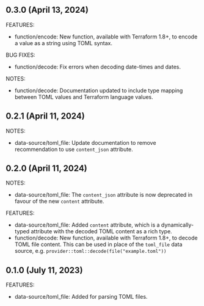 ## 0.3.0 (April 13, 2024)

FEATURES:

* function/encode: New function, available with Terraform 1.8+, to encode a value as a string using TOML syntax.

BUG FIXES:

* function/decode: Fix errors when decoding date-times and dates.

NOTES:

* function/decode: Documentation updated to include type mapping between TOML values and Terraform language values.

## 0.2.1 (April 11, 2024)

NOTES:

* data-source/toml_file: Update documentation to remove recommendation to use `content_json` attribute.


## 0.2.0 (April 11, 2024)

NOTES:

* data-source/toml_file: The `content_json` attribute is now deprecated in favour of the new `content` attribute.

FEATURES:

* data-source/toml_file: Added `content` attribute, which is a dynamically-typed attribute with the decoded TOML content as a rich type.
* function/decode: New function, available with Terraform 1.8+, to decode TOML file content. This can be used in place of the `toml_file` data source, e.g. `provider::toml::decode(file("example.toml"))`

## 0.1.0 (July 11, 2023)

FEATURES:

* data-source/toml_file: Added for parsing TOML files.
